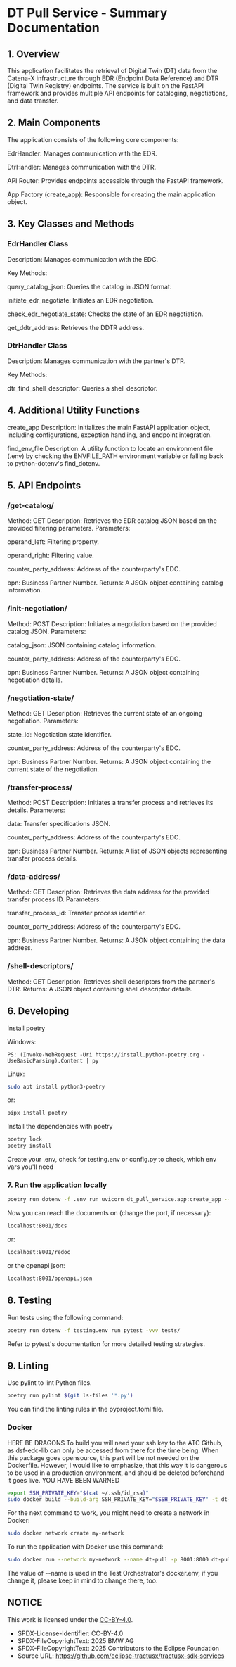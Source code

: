 # DT Pull Service - Summary Documentation

## 1. Overview
This application facilitates the retrieval of Digital Twin (DT) data from the Catena-X infrastructure through EDR (Endpoint Data Reference) and DTR (Digital Twin Registry) endpoints. The service is built on the FastAPI framework and provides multiple API endpoints for cataloging, negotiations, and data transfer.

## 2. Main Components
The application consists of the following core components:

EdrHandler: Manages communication with the EDR.

DtrHandler: Manages communication with the DTR.

API Router: Provides endpoints accessible through the FastAPI framework.

App Factory (create_app): Responsible for creating the main application object.

## 3. Key Classes and Methods
### EdrHandler Class
Description: Manages communication with the EDC.

Key Methods:

query_catalog_json: Queries the catalog in JSON format.

initiate_edr_negotiate: Initiates an EDR negotiation.

check_edr_negotiate_state: Checks the state of an EDR negotiation.

get_ddtr_address: Retrieves the DDTR address.

### DtrHandler Class
Description: Manages communication with the partner's DTR.

Key Methods:

dtr_find_shell_descriptor: Queries a shell descriptor.

## 4. Additional Utility Functions
create_app
Description: Initializes the main FastAPI application object, including configurations, exception handling, and endpoint integration.

find_env_file
Description: A utility function to locate an environment file (.env) by checking the ENVFILE_PATH environment variable or falling back to python-dotenv's find_dotenv.

## 5. API Endpoints
### /get-catalog/
Method: GET Description: Retrieves the EDR catalog JSON based on the provided filtering parameters. Parameters:

operand_left: Filtering property.

operand_right: Filtering value.

counter_party_address: Address of the counterparty's EDC.

bpn: Business Partner Number. Returns: A JSON object containing catalog information.

### /init-negotiation/
Method: POST Description: Initiates a negotiation based on the provided catalog JSON. Parameters:

catalog_json: JSON containing catalog information.

counter_party_address: Address of the counterparty's EDC.

bpn: Business Partner Number. Returns: A JSON object containing negotiation details.

### /negotiation-state/
Method: GET Description: Retrieves the current state of an ongoing negotiation. Parameters:

state_id: Negotiation state identifier.

counter_party_address: Address of the counterparty's EDC.

bpn: Business Partner Number. Returns: A JSON object containing the current state of the negotiation.

### /transfer-process/
Method: POST Description: Initiates a transfer process and retrieves its details. Parameters:

data: Transfer specifications JSON.

counter_party_address: Address of the counterparty's EDC.

bpn: Business Partner Number. Returns: A list of JSON objects representing transfer process details.

### /data-address/
Method: GET Description: Retrieves the data address for the provided transfer process ID. Parameters:

transfer_process_id: Transfer process identifier.

counter_party_address: Address of the counterparty's EDC.

bpn: Business Partner Number. Returns: A JSON object containing the data address.

### /shell-descriptors/
Method: GET Description: Retrieves shell descriptors from the partner's DTR. Returns: A JSON object containing shell descriptor details.

## 6. Developing
Install poetry

Windows:
```
PS: (Invoke-WebRequest -Uri https://install.python-poetry.org -UseBasicParsing).Content | py
```

Linux:
```sh
sudo apt install python3-poetry
```
or:
```sh
pipx install poetry
```

Install the dependencies with poetry
```sh
poetry lock
poetry install
```

Create your .env, check for testing.env or config.py to check, which env vars you'll need

### 7. Run the application locally

```sh
poetry run dotenv -f .env run uvicorn dt_pull_service.app:create_app --reload --proxy-headers --factory --port 8001
```
Now you can reach the documents on (change the port, if necessary):
```sh
localhost:8001/docs
```
or:
```sh
localhost:8001/redoc
```
or the openapi json:
```sh
localhost:8001/openapi.json
```

## 8. Testing
Run tests using the following command:

```sh
poetry run dotenv -f testing.env run pytest -vvv tests/
```
Refer to pytest's documentation for more detailed testing strategies.


## 9. Linting
Use pylint to lint Python files.

```sh
poetry run pylint $(git ls-files '*.py')
```
You can find the linting rules in the pyproject.toml file.

### Docker
HERE BE DRAGONS
To build you will need your ssh key to the ATC Github, as dsf-edc-lib can only be accessed from there for the time being.
When this package goes opensource, this part will be not needed on the Dockerfile.
However, I would like to emphasize, that this way it is dangerous to be used in a production environment, and should be deleted beforehand it goes live.
YOU HAVE BEEN WARNED
```sh
export SSH_PRIVATE_KEY="$(cat ~/.ssh/id_rsa)"
sudo docker build --build-arg SSH_PRIVATE_KEY="$SSH_PRIVATE_KEY" -t dt-pull .
```

For the next command to work, you might need to create a network in Docker:
```sh
sudo docker network create my-network
```

To run the application with Docker use this command:
```sh
sudo docker run --network my-network --name dt-pull -p 8001:8000 dt-pull
```

The value of --name is used in the Test Orchestrator's docker.env, if you change it, please keep in mind to change there, too.

## NOTICE

This work is licensed under the [CC-BY-4.0](https://creativecommons.org/licenses/by/4.0/legalcode).

- SPDX-License-Identifier: CC-BY-4.0
- SPDX-FileCopyrightText: 2025 BMW AG
- SPDX-FileCopyrightText: 2025 Contributors to the Eclipse Foundation
- Source URL: https://github.com/eclipse-tractusx/tractusx-sdk-services

